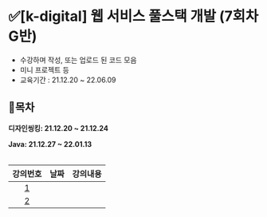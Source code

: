 # ✅[k-digital] 웹 서비스 풀스택 개발 (7회차 G반)

- 수강하며 작성, 또는 업로드 된 코드 모음
- 미니 프로젝트 등
- 교육기간 : 21.12.20 ~ 22.06.09

## 📃목차


<strong>디자인씽킹: 21.12.20 ~ 21.12.24</strong>

<summary><strong>Java: 21.12.27 ~ 22.01.13</strong></summary>

<br/>


|                               강의번호                                  |            날짜              |           강의내용           | 
| :-------------------------------------------------------------------:   | :-----------------------------: |:-----------------------------:
|              [1]()                                                     |                                   |                         | 
|              [2]()                                                    |                                     |                      |

</details>
